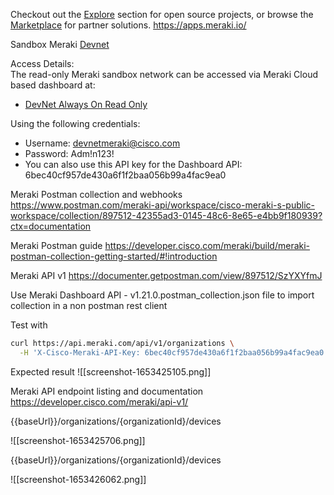 Checkout out the [Explore](https://developer.cisco.com/meraki/explore/) section for open source projects, or browse the [Marketplace](https://apps.meraki.io/) for partner solutions.
https://apps.meraki.io/


Sandbox Meraki [Devnet](https://devnetsandbox.cisco.com/RM/Diagram/Index/a9487767-deef-4855-b3e3-880e7f39eadc?diagramType=Topology) 

Access Details:  
The read-only Meraki sandbox network can be accessed via Meraki Cloud based dashboard at:  

-   [DevNet Always On Read Only](https://account.meraki.com/secure/login/dashboard_login)

Using the following credentials:  

-   Username: devnetmeraki@cisco.com
-   Password: Adm!n123!
-   You can also use this API key for the Dashboard API: 6bec40cf957de430a6f1f2baa056b99a4fac9ea0

Meraki Postman collection and webhooks https://www.postman.com/meraki-api/workspace/cisco-meraki-s-public-workspace/collection/897512-42355ad3-0145-48c6-8e65-e4bb9f180939?ctx=documentation

Meraki Postman guide https://developer.cisco.com/meraki/build/meraki-postman-collection-getting-started/#!introduction

Meraki API v1 https://documenter.getpostman.com/view/897512/SzYXYfmJ

Use Meraki Dashboard API - v1.21.0.postman_collection.json file to import collection in a non postman rest client

Test with
```bash
curl https://api.meraki.com/api/v1/organizations \
  -H 'X-Cisco-Meraki-API-Key: 6bec40cf957de430a6f1f2baa056b99a4fac9ea0'
  ```

Expected result 
![[screenshot-1653425105.png]]

Meraki API endpoint listing and documentation https://developer.cisco.com/meraki/api-v1/


{{baseUrl}}/organizations/{organizationId}/devices

![[screenshot-1653425706.png]]

{{baseUrl}}/organizations/{organizationId}/devices

![[screenshot-1653426062.png]]